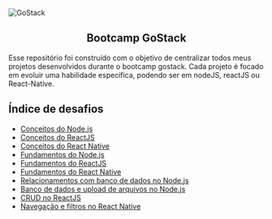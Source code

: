 <img alt="GoStack" src="https://storage.googleapis.com/golden-wind/bootcamp-gostack/header-desafios-new.png" />
<h2 align="center">
    Bootcamp GoStack
</h2>

Esse repositório foi construído com o objetivo de centralizar todos meus projetos desenvolvidos durante o bootcamp gostack. Cada projeto é focado em evoluir uma habilidade específica, podendo ser em nodeJS, reactJS ou React-Native.

## Índice de desafios

- [ Conceitos do Node.js ](https://github.com/matheusguermandi/bootcamp-gostack/tree/master/desafio-conceitos-nodejs)
- [ Conceitos do ReactJS ](https://github.com/matheusguermandi/bootcamp-gostack/tree/master/desafio-conceitos-reactjs)
- [ Conceitos do React Native ](https://github.com/matheusguermandi/bootcamp-gostack/tree/master/desafio-conceitos-react-native)
- [ Fundamentos do Node.js ](https://github.com/matheusguermandi/bootcamp-gostack/tree/master/desafio-fundamentos-nodejs)
- [ Fundamentos do ReactJS ](https://github.com/matheusguermandi/bootcamp-gostack/tree/master/desafio-fundamentos-reactjs)
- [ Fundamentos do React Native ](https://github.com/matheusguermandi/bootcamp-gostack/tree/master/desafio-fundamentos-react-native)
- [ Relacionamentos com banco de dados no Node.js ](https://github.com/matheusguermandi/bootcamp-gostack/tree/master/desafio-database-relations)
- [ Banco de dados e upload de arquivos no Node.js ](https://github.com/matheusguermandi/bootcamp-gostack/tree/master/desafio-database-upload)
- [ CRUD no ReactJS ](https://github.com/matheusguermandi/bootcamp-gostack/tree/master/desafio-reactjs-crud)
- [ Navegação e filtros no React Native ](https://github.com/matheusguermandi/bootcamp-gostack/tree/master/desafio-react-native-delivery)
